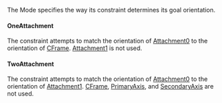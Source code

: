The Mode specifies the way its constraint determines its goal orientation.

#### OneAttachment

The constraint attempts to match the orientation of
[Attachment0](https://create.roblox.com/docs/reference/engine/classes/Constraint#Attachment0) to the orientation of
[CFrame](https://create.roblox.com/docs/reference/engine/classes/AlignOrientation#CFrame). [Attachment1](https://create.roblox.com/docs/reference/engine/classes/Constraint#Attachment1) is
not used.

#### TwoAttachment

The constraint attempts to match the orientation of
[Attachment0](https://create.roblox.com/docs/reference/engine/classes/Constraint#Attachment0) to the orientation of
[Attachment1](https://create.roblox.com/docs/reference/engine/classes/Constraint#Attachment1). [CFrame](https://create.roblox.com/docs/reference/engine/classes/AlignOrientation#CFrame),
[PrimaryAxis](https://create.roblox.com/docs/reference/engine/classes/AlignOrientation#PrimaryAxis), and
[SecondaryAxis](https://create.roblox.com/docs/reference/engine/classes/AlignOrientation#SecondaryAxis) are not used.
